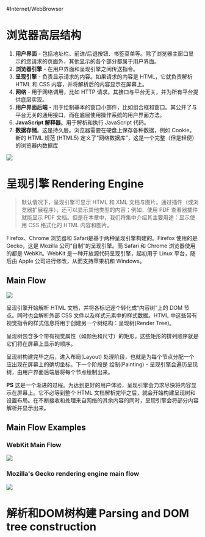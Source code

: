 #Internet/WebBrowser

# 浏览器高层结构

1.  **用户界面** - 包括地址栏、前进/后退按钮、书签菜单等。除了浏览器主窗口显示的您请求的页面外，其他显示的各个部分都属于用户界面。
2.  **浏览器引擎** - 在用户界面和呈现引擎之间传送指令。
3.  **呈现引擎** - 负责显示请求的内容。如果请求的内容是 HTML，它就负责解析 HTML 和 CSS 内容，并将解析后的内容显示在屏幕上。
4.  **网络** - 用于网络调用，比如 HTTP 请求。其接口与平台无关，并为所有平台提供底层实现。
5.  **用户界面后端** - 用于绘制基本的窗口小部件，比如组合框和窗口。其公开了与平台无关的通用接口，而在底层使用操作系统的用户界面方法。
6.  **JavaScript 解释器**。用于解析和执行 JavaScript 代码。
7.  **数据存储**。这是持久层。浏览器需要在硬盘上保存各种数据，例如 Cookie。新的 HTML 规范 (HTML5) 定义了“网络数据库”，这是一个完整（但是轻便）的浏览器内数据库

![](https://gitee.com/chick-lee/typroa_-image_-repo/raw/master/image/202201261438296.png)

# 呈现引擎 Rendering Engine

>默认情况下，呈现引擎可显示 HTML 和 XML 文档与图片。通过插件（或浏览器扩展程序），还可以显示其他类型的内容；例如，使用 PDF 查看器插件就能显示 PDF 文档。但是在本章中，我们将集中介绍其主要用途：显示使用 CSS 格式化的 HTML 内容和图片。

Firefox、Chrome 浏览器和 Safari是基于两种呈现引擎构建的。Firefox 使用的是 Gecko，这是 Mozilla 公司“自制”的呈现引擎。而 Safari 和 Chrome 浏览器使用的都是 WebKit。WebKit 是一种开放源代码呈现引擎，起初用于 Linux 平台，随后由 Apple 公司进行修改，从而支持苹果机和 Windows。

## Main Flow

![](https://gitee.com/chick-lee/typroa_-image_-repo/raw/master/image/202201261449245.png)

呈现引擎开始解析 HTML 文档，并将各标记逐个转化成“内容树”上的 DOM 节点。同时也会解析外部 CSS 文件以及样式元素中的样式数据。HTML 中这些带有视觉指令的样式信息将用于创建另一个树结构：呈现树(Render Tree)。

呈现树包含多个带有视觉属性（如颜色和尺寸）的矩形。这些矩形的排列顺序就是它们将在屏幕上显示的顺序。

呈现树构建完毕之后，进入布局(Layout) 处理阶段，也就是为每个节点分配一个应出现在屏幕上的确切坐标。下一个阶段是 绘制(Painting) - 呈现引擎会遍历呈现树，由用户界面后端层将每个节点绘制出来。

**PS** 这是一个渐进的过程。为达到更好的用户体验，呈现引擎会力求尽快将内容显示在屏幕上。它不必等到整个 HTML 文档解析完毕之后，就会开始构建呈现树和设置布局。在不断接收和处理来自网络的其余内容的同时，呈现引擎会将部分内容解析并显示出来。

## Main Flow Examples

### WebKit Main Flow
![](https://gitee.com/chick-lee/typroa_-image_-repo/raw/master/image/202201261500863.png)

### Mozilla's Gecko rendering engine main flow
![](https://gitee.com/chick-lee/typroa_-image_-repo/raw/master/image/202201261501778.png)

# 解析和DOM树构建 Parsing and DOM tree construction

